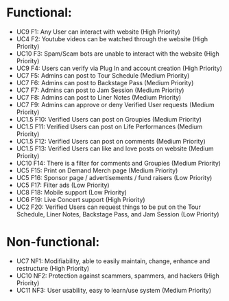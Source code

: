 # Functional:
- UC9 F1: Any User can interact with website (High Priority)
- UC4 F2: Youtube videos can be watched through the website (High Priority)
- UC10 F3: Spam/Scam bots are unable to interact with the website (High Priority)
- UC9 F4: Users can verify via Plug In and account creation (High Priority)
- UC7 F5: Admins can post to Tour Schedule (Medium Priority)
- UC7 F6: Admins can post to Backstage Pass (Medium Priority)
- UC7 F7: Admins can post to Jam Session (Medium Priority)
- UC7 F8: Admins can post to Liner Notes (Medium Priority)
- UC7 F9: Admins can approve or deny Verified User requests (Medium Priority)
- UC1.5 F10: Verified Users can post on Groupies (Medium Priority)
- UC1.5 F11: Verified Users can post on Life Performances (Medium Priority)
- UC1.5 F12: Verified Users can post on comments (Medium Priority)
- UC1.5 F13: Verified Users can like and love posts on website (Medium Priority)
- UC10 F14: There is a filter for comments and Groupies (Medium Priority) 
- UC5 F15: Print on Demand Merch page (Medium Priority)
- UC5 F16: Sponsor page / advertisements / fund raisers (Low Priority)
- UC5 F17: Filter ads (Low Priority) 
- UC8 F18: Mobile support (Low Priority)
- UC6 F19: Live Concert support (High Priority)
- UC2 F20: Verified Users can request things to be put on the Tour Schedule, Liner Notes, Backstage Pass, and Jam Session (Low Priority)

# Non-functional:
- UC7 NF1: Modifiability, able to easily maintain, change, enhance and restructure (High Priority)
- UC10 NF2: Protection against scammers, spammers, and hackers (High Priority)
- UC11 NF3: User usability, easy to learn/use system (Medium Priority)
